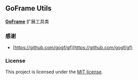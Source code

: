 ## GoFrame Utils
**[GoFrame](https://github.com/gogf/gf)** 扩展工具类

### 感谢
- [https://github.com/gogf/gf](https://github.com/gogf/gf)

### License
This project is licensed under the [MIT license](https://github.com/totoval/totoval/blob/master/LICENSE).